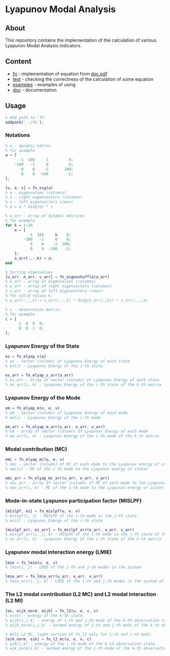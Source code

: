 # Lyapunov Modal Analysis

## About
This repository contains the implementation of the calculation of various Lyapunov Modal Analysis indicators. 

## Content
* [fn](../main/fn) - implementation of equation from [doc.pdf](../main/doc/doc.pdf)
* [test](../main/test) - checking the correctness of the calculation of some equation
* [examples](../main/examples) - examples of using
* [doc](../main/doc) - documentation


## Usage

```matlab
% Add path to 'fn'
addpath('../fn');
```

### Notations

```matlab
% a - dynamic matrix
% for example
a = [
      -1  100     1         0;
    -100   -1     0         0;
       0    0    -2       100;
       0    0  -100        -2;
];
```

```matlab
[u, e, v] = fn_eig(a)
% e - eigenvalues (columns)
% u - right eigenvectors (columns)
% v - left eigenvectors (rows)
% a = u * diag(e) * v
```

```matlab
% a_arr - array of dynamic matrices
% for example
for k = 1:10
    a = [
          -1  100     k    0;
        -100   -1     0    0;
           0    0    -2  100;
           0    0  -100   -2;
    ];
    a_arr(:,:,k) = a;
end
```

```matlab
% Sorting eigenvalues
[u_arr, e_arr, v_arr] = fn_eigenshuffle(a_arr)
% e_arr - array of eigenvalues (columns)
% u_arr - array of right eigenvectors (columns)
% v_arr - array of left eigenvectors (rows)
% for valid values k:
% a_arr(:,:,k) = u_arr(:,:,k) * diag(e_arr(:,k)) * v_arr(:,:,k)
```

```matlab
% c - observation matrix.
% for example
c = [
      1  0  0  0;
      0  0  1  0;
];
```

### Lyapunov Energy of the State

```matlab
es = fn_elyap_s(a)
% es - vector (column) of Lyapunov Energy of each state
% es(i) - Lyapunov Energy of the i-th state
```

```matlab
es_arr = fn_elyap_s_arr(a_arr)
% es_arr - array of vector (column) of Lyapunov Energy of each state
% es_arr(i, k) - Lyapunov Energy of the i-th state of the k-th matrix
```

### Lyapunov Energy of the Mode

```matlab
em = fn_elyap_m(u, e, v)
% em - vector (column) of Lyapunov Energy of each mode
% em(i) - Lyapunov Energy of the i-th mode
```

```matlab
em_arr = fn_elyap_m_arr(u_arr, e_arr, v_arr)
% em - array of vector (column) of Lyapunov Energy of each mode
% em_arr(i, k) - Lyapunov Energy of the i-th mode of the k-th matrix
```

### Modal contribution (MC)

```matlab
emc = fn_elyap_mc(u, e, v)
% emc - vector (column) of MC of each mode to the Lyapunov energy of states
% emc(i) - MC of the i-th mode to the Lyapunov energy of states
```

```matlab
emc_arr = fn_elyap_mc_arr(u_arr, e_arr, v_arr)
% emc_arr - array of vector (column) of MC of each mode to the Lyapunov energy of states
% emc_arr(i, k) - MC of the i-th mode to the Lyapunov energy of states of the k-th matrix
```

### Mode-in-state Lyapunov participation factor (MISLPF)

```matlab
[mislpf, es] = fn_mislpf(u, e, v)
% mislpf(i, j) - MISLPF of the i-th mode in the j-th state
% es(i) - Lyapunov Energy of the i-th state
```

```matlab
[mislpf_arr, es_arr] = fn_mislpf_arr(u_arr, e_arr, v_arr)
% mislpf_arr(i, j, k) - MISLPF of the i-th mode in the j-th state of the k-th matrix
% es_arr(i, k) - Lyapunov Energy of the i-th state of the k-th matrix
```

### Lyapunov modal interaction energy (LMIE)

```matlab
lmie = fn_lmie(u, e, v)
% lmie(i, j) - LMIE of the i-th and j-th modes in the system
```

```matlab
lmie_arr = fn_lmie_arr(u_arr, e_arr, v_arr)
% lmie_arr(i, j, k) - LMIE of the i-th and j-th modes in the system of the k-th matrix
```

### The L2 modal contribution  (L2 MC) and L2 modal interaction (L2 MI)

```matlab
[es, eijk_norm, eijk] = fn_l2(u, e, v, c)
% es(k) - energy of the k-th state.
% eijk(i,j,k) - energy of i-th and j-th mods of the k-th observation state.
% eijk_norm(i,j,k) - normed energy of i-th and j-th mods of the k-th observation state.
```

```matlab
% Only L2 MC, light version of fn_l2 only for i-th and i-th mods.
[eik_norm, eik] = fn_l2_mc(u, e, v, c)
% eik(i,k) - energy of the i-th mode of the k-th observation state.
% eik_norm(i,k) - normed energy of the i-th mode of the k-th observation state.
```
